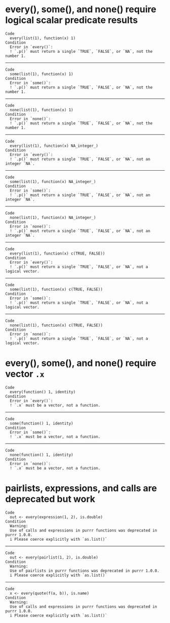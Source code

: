 # every(), some(), and none() require logical scalar predicate results

    Code
      every(list(1), function(x) 1)
    Condition
      Error in `every()`:
      ! `.p()` must return a single `TRUE`, `FALSE`, or `NA`, not the number 1.

---

    Code
      some(list(1), function(x) 1)
    Condition
      Error in `some()`:
      ! `.p()` must return a single `TRUE`, `FALSE`, or `NA`, not the number 1.

---

    Code
      none(list(1), function(x) 1)
    Condition
      Error in `none()`:
      ! `.p()` must return a single `TRUE`, `FALSE`, or `NA`, not the number 1.

---

    Code
      every(list(1), function(x) NA_integer_)
    Condition
      Error in `every()`:
      ! `.p()` must return a single `TRUE`, `FALSE`, or `NA`, not an integer `NA`.

---

    Code
      some(list(1), function(x) NA_integer_)
    Condition
      Error in `some()`:
      ! `.p()` must return a single `TRUE`, `FALSE`, or `NA`, not an integer `NA`.

---

    Code
      none(list(1), function(x) NA_integer_)
    Condition
      Error in `none()`:
      ! `.p()` must return a single `TRUE`, `FALSE`, or `NA`, not an integer `NA`.

---

    Code
      every(list(1), function(x) c(TRUE, FALSE))
    Condition
      Error in `every()`:
      ! `.p()` must return a single `TRUE`, `FALSE`, or `NA`, not a logical vector.

---

    Code
      some(list(1), function(x) c(TRUE, FALSE))
    Condition
      Error in `some()`:
      ! `.p()` must return a single `TRUE`, `FALSE`, or `NA`, not a logical vector.

---

    Code
      none(list(1), function(x) c(TRUE, FALSE))
    Condition
      Error in `none()`:
      ! `.p()` must return a single `TRUE`, `FALSE`, or `NA`, not a logical vector.

# every(), some(), and none() require vector `.x`

    Code
      every(function() 1, identity)
    Condition
      Error in `every()`:
      ! `.x` must be a vector, not a function.

---

    Code
      some(function() 1, identity)
    Condition
      Error in `some()`:
      ! `.x` must be a vector, not a function.

---

    Code
      none(function() 1, identity)
    Condition
      Error in `none()`:
      ! `.x` must be a vector, not a function.

# pairlists, expressions, and calls are deprecated but work

    Code
      out <- every(expression(1, 2), is.double)
    Condition
      Warning:
      Use of calls and expressions in purrr functions was deprecated in purrr 1.0.0.
      i Please coerce explicitly with `as.list()`

---

    Code
      out <- every(pairlist(1, 2), is.double)
    Condition
      Warning:
      Use of pairlists in purrr functions was deprecated in purrr 1.0.0.
      i Please coerce explicitly with `as.list()`

---

    Code
      x <- every(quote(f(a, b)), is.name)
    Condition
      Warning:
      Use of calls and expressions in purrr functions was deprecated in purrr 1.0.0.
      i Please coerce explicitly with `as.list()`

